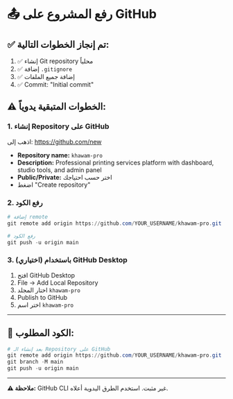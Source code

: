 # 📤 رفع المشروع على GitHub

## ✅ تم إنجاز الخطوات التالية:

1. ✅ إنشاء Git repository محلياً
2. ✅ إضافة `.gitignore`
3. ✅ إضافة جميع الملفات
4. ✅ Commit: "Initial commit"

## ⚠️ الخطوات المتبقية يدوياً:

### 1. إنشاء Repository على GitHub

اذهب إلى: https://github.com/new

- **Repository name:** `khawam-pro`
- **Description:** Professional printing services platform with dashboard, studio tools, and admin panel
- **Public/Private:** اختر حسب احتياجك
- اضغط "Create repository"

### 2. رفع الكود

```powershell
# إضافة remote
git remote add origin https://github.com/YOUR_USERNAME/khawam-pro.git

# رفع الكود
git push -u origin main
```

### 3. (اختياري) باستخدام GitHub Desktop

1. افتح GitHub Desktop
2. File → Add Local Repository
3. اختار المجلد `khawam-pro`
4. Publish to GitHub
5. اختر اسم `khawam-pro`

---

## 🎯 الكود المطلوب:

```powershell
# بعد إنشاء الـ Repository على GitHub
git remote add origin https://github.com/YOUR_USERNAME/khawam-pro.git
git branch -M main
git push -u origin main
```

---

**⚠️ ملاحظة:** GitHub CLI غير مثبت. استخدم الطرق اليدوية أعلاه.

